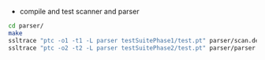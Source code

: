 - compile and test scanner and parser
```sh
cd parser/
make
ssltrace "ptc -o1 -t1 -L parser testSuitePhase1/test.pt" parser/scan.def -e
ssltrace "ptc -o2 -t2 -L parser testSuitePhase2/test.pt" parser/parser.def -e
```
